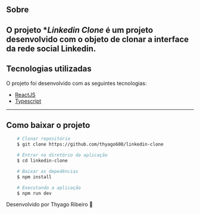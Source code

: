 ## Sobre

O projeto **Linkedin Clone* é um projeto desenvolvido com o objeto de clonar a interface da rede social **Linkedin**.
---

## Tecnologias utilizadas

O projeto foi desenvolvido com as seguintes tecnologias:

- [ReactJS](https://pt-br.reactjs.org/)
- [Typescript](https://www.typescriptlang.org/)

---

## Como baixar o projeto

```bash
    # Clonar repositório
    $ git clone https://github.com/thyago608/linkedin-clone

    # Entrar no diretório da aplicação
    $ cd linkedin-clone

    # Baixar as depedências
    $ npm install

    # Executando a aplicação
    $ npm run dev
```

Desenvolvido por Thyago Ribeiro 👋
